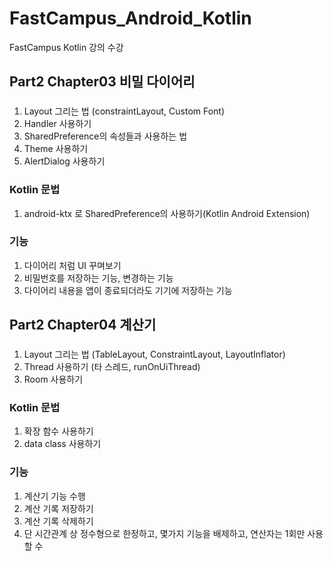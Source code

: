 # FastCampus_Android_Kotlin
FastCampus Kotlin 강의 수강


## Part2 Chapter03 비밀 다이어리
###
1. Layout 그리는 법 (constraintLayout, Custom Font)
2. Handler 사용하기
3. SharedPreference의 속성들과 사용하는 법
4. Theme 사용하기
5. AlertDialog 사용하기

### Kotlin 문법
1. android-ktx 로 SharedPreference의 사용하기(Kotlin Android Extension)

### 기능
1. 다이어리 처럼 UI 꾸며보기
2. 비밀번호를 저장하는 기능, 변경하는 기능
3. 다이어리 내용을 앱이 종료되더라도 기기에 저장하는 기능


## Part2 Chapter04 계산기
###
1. Layout 그리는 법 (TableLayout, ConstraintLayout, LayoutInflator)
2. Thread 사용하기 (타 스레드, runOnUiThread)
3. Room 사용하기

### Kotlin 문법
1. 확장 함수 사용하기
2. data class 사용하기

### 기능
1. 계산기 기능 수행
2. 계산 기록 저장하기
3. 계산 기록 삭제하기
4. 단 시간관계 상 정수형으로 한정하고, 몇가지 기능을 배제하고, 연산자는 1회만 사용할 수 

